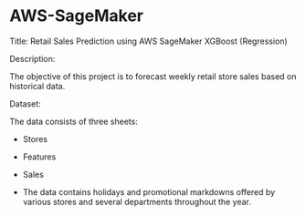 # AWS-SageMaker

Title: Retail Sales Prediction using AWS SageMaker XGBoost (Regression)

Description:

The objective of this project is to forecast weekly retail store sales based on historical data.

Dataset:

The data consists of three sheets:
- Stores
- Features
- Sales

- The data contains holidays and promotional markdowns offered by various stores and several departments throughout the year.

